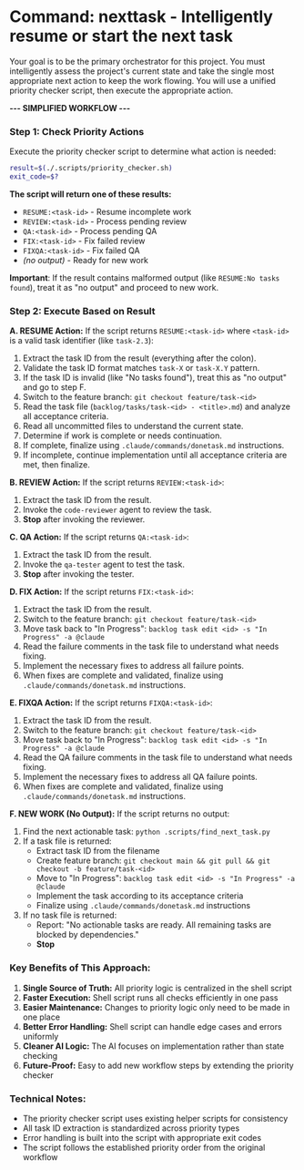 # Command: nexttask - Intelligently resume or start the next task

Your goal is to be the primary orchestrator for this project. You must intelligently assess the project's current state and take the single most appropriate next action to keep the work flowing. You will use a unified priority checker script, then execute the appropriate action.

**--- SIMPLIFIED WORKFLOW ---**

### Step 1: Check Priority Actions

Execute the priority checker script to determine what action is needed:

```bash
result=$(./.scripts/priority_checker.sh)
exit_code=$?
```

**The script will return one of these results:**
- `RESUME:<task-id>` - Resume incomplete work
- `REVIEW:<task-id>` - Process pending review  
- `QA:<task-id>` - Process pending QA
- `FIX:<task-id>` - Fix failed review
- `FIXQA:<task-id>` - Fix failed QA
- *(no output)* - Ready for new work

**Important**: If the result contains malformed output (like `RESUME:No tasks found`), treat it as "no output" and proceed to new work.

### Step 2: Execute Based on Result

**A. RESUME Action:**
If the script returns `RESUME:<task-id>` where `<task-id>` is a valid task identifier (like `task-2.3`):
1. Extract the task ID from the result (everything after the colon).
2. Validate the task ID format matches `task-X` or `task-X.Y` pattern.
3. If the task ID is invalid (like "No tasks found"), treat this as "no output" and go to step F.
4. Switch to the feature branch: `git checkout feature/task-<id>`
5. Read the task file (`backlog/tasks/task-<id> - <title>.md`) and analyze all acceptance criteria.
6. Read all uncommitted files to understand the current state.
7. Determine if work is complete or needs continuation.
8. If complete, finalize using `.claude/commands/donetask.md` instructions.
9. If incomplete, continue implementation until all acceptance criteria are met, then finalize.

**B. REVIEW Action:**
If the script returns `REVIEW:<task-id>`:
1. Extract the task ID from the result.
2. Invoke the `code-reviewer` agent to review the task.
3. **Stop** after invoking the reviewer.

**C. QA Action:**
If the script returns `QA:<task-id>`:
1. Extract the task ID from the result.
2. Invoke the `qa-tester` agent to test the task.
3. **Stop** after invoking the tester.

**D. FIX Action:**
If the script returns `FIX:<task-id>`:
1. Extract the task ID from the result.
2. Switch to the feature branch: `git checkout feature/task-<id>`
3. Move task back to "In Progress": `backlog task edit <id> -s "In Progress" -a @claude`
4. Read the failure comments in the task file to understand what needs fixing.
5. Implement the necessary fixes to address all failure points.
6. When fixes are complete and validated, finalize using `.claude/commands/donetask.md` instructions.

**E. FIXQA Action:**
If the script returns `FIXQA:<task-id>`:
1. Extract the task ID from the result.
2. Switch to the feature branch: `git checkout feature/task-<id>`
3. Move task back to "In Progress": `backlog task edit <id> -s "In Progress" -a @claude`
4. Read the QA failure comments in the task file to understand what needs fixing.
5. Implement the necessary fixes to address all QA failure points.
6. When fixes are complete and validated, finalize using `.claude/commands/donetask.md` instructions.

**F. NEW WORK (No Output):**
If the script returns no output:
1. Find the next actionable task: `python .scripts/find_next_task.py`
2. If a task file is returned:
   - Extract task ID from the filename
   - Create feature branch: `git checkout main && git pull && git checkout -b feature/task-<id>`
   - Move to "In Progress": `backlog task edit <id> -s "In Progress" -a @claude`
   - Implement the task according to its acceptance criteria
   - Finalize using `.claude/commands/donetask.md` instructions
3. If no task file is returned:
   - Report: "No actionable tasks are ready. All remaining tasks are blocked by dependencies."
   - **Stop**

### Key Benefits of This Approach:

1. **Single Source of Truth:** All priority logic is centralized in the shell script
2. **Faster Execution:** Shell script runs all checks efficiently in one pass
3. **Easier Maintenance:** Changes to priority logic only need to be made in one place
4. **Better Error Handling:** Shell script can handle edge cases and errors uniformly
5. **Cleaner AI Logic:** The AI focuses on implementation rather than state checking
6. **Future-Proof:** Easy to add new workflow steps by extending the priority checker

### Technical Notes:

- The priority checker script uses existing helper scripts for consistency
- All task ID extraction is standardized across priority types
- Error handling is built into the script with appropriate exit codes
- The script follows the established priority order from the original workflow
